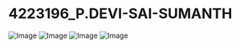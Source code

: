 # 4223196_P.DEVI-SAI-SUMANTH
![Image](https://github.com/user-attachments/assets/160b0af2-f4ed-463c-bea3-0d10ee3c28d1)
![Image](https://github.com/user-attachments/assets/328e1748-c097-4d2f-be2b-7a9397577f4e)
![Image](https://github.com/user-attachments/assets/376512bc-0180-48ac-9e97-64eb74515812)
![Image](https://github.com/user-attachments/assets/b9fc0bd7-e46e-4b99-83df-260a7e64b1e6)
